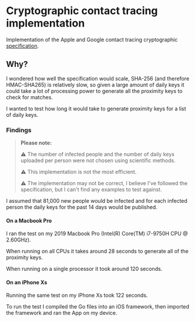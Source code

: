 # Cryptographic contact tracing implementation

Implementation of the Apple and Google contact tracing cryptographic [specification](https://covid19-static.cdn-apple.com/applications/covid19/current/static/contact-tracing/pdf/ContactTracing-CryptographySpecification.pdf).

## Why?
I wondered how well the specification would scale, SHA-256 (and therefore HMAC-SHA265) is relatively slow, so given a large amount of daily keys it could take a lot of processing power to generate all the proximity keys to check for matches.

I wanted to test how long it would take to generate proximity keys for a list of daily keys.

### Findings
> **Please note:**
> 
> ⚠️ The number of infected people and the number of daily keys uploaded per person were not chosen using scientific methods.
>
> ⚠️ This implementation is not the most efficient.
>
> ⚠️ The implementation may not be correct, I believe I've followed the specification, but I can't find any examples to test against.

I assumed that 81,000 new people would be infected and for each infected person the daily keys for the past 14 days would be published.

#### On a Macbook Pro
I ran the test on my 2019 Macbook Pro (Intel(R) Core(TM) i7-9750H CPU @ 2.60GHz).

When running on all CPUs it takes around 28 seconds to generate all of the proximity keys.

When running on a single processor it took around 120 seconds.

#### On an iPhone Xs
Running the same test on my iPhone Xs took 122 seconds.

To run the test I compiled the Go files into an iOS framework, then imported the framework and ran the App on my device.

